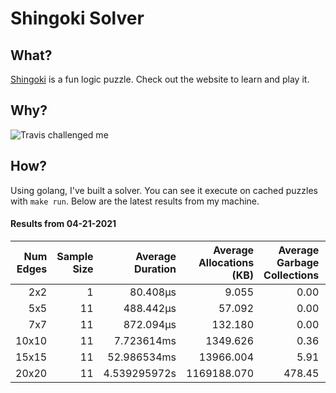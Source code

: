 # Shingoki Solver

## What?
[Shingoki](https://www.puzzle-shingoki.com) is a fun logic puzzle. Check out the website to learn and play it.

## Why?

![Travis challenged me](https://user-images.githubusercontent.com/23204038/112846696-f1f1fb00-906b-11eb-9693-3130ce4e78d7.png)

## How?

Using golang, I've built a solver. You can see it execute on cached puzzles with `make run`. Below are the latest results from my machine.

</startResults>

#### Results from 04-21-2021

|Num Edges|Sample Size|Average Duration|Average Allocations (KB)|Average Garbage Collections|Average GC Pause (ns)|
|-:|-:|-:|-:|-:|-:|
|2x2|1|80.408µs|9.055|0.00|0s|
|5x5|11|488.442µs|57.092|0.00|0s|
|7x7|11|872.094µs|132.180|0.00|0s|
|10x10|11|7.723614ms|1349.626|0.36|13.98µs|
|15x15|11|52.986534ms|13966.004|5.91|381.823µs|
|20x20|11|4.539295972s|1169188.070|478.45|29.174743ms|
